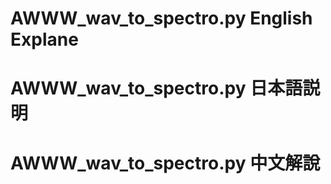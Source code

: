 # AWWW_wav_to_spectro.py English Explane

# AWWW_wav_to_spectro.py 日本語説明

# AWWW_wav_to_spectro.py 中文解說
